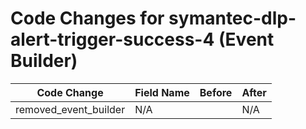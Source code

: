 # Code Changes for symantec-dlp-alert-trigger-success-4 (Event Builder)

| Code Change | Field Name | Before | After |
|-------------|------------|--------|-------|
| removed_event_builder | N/A |  | N/A |